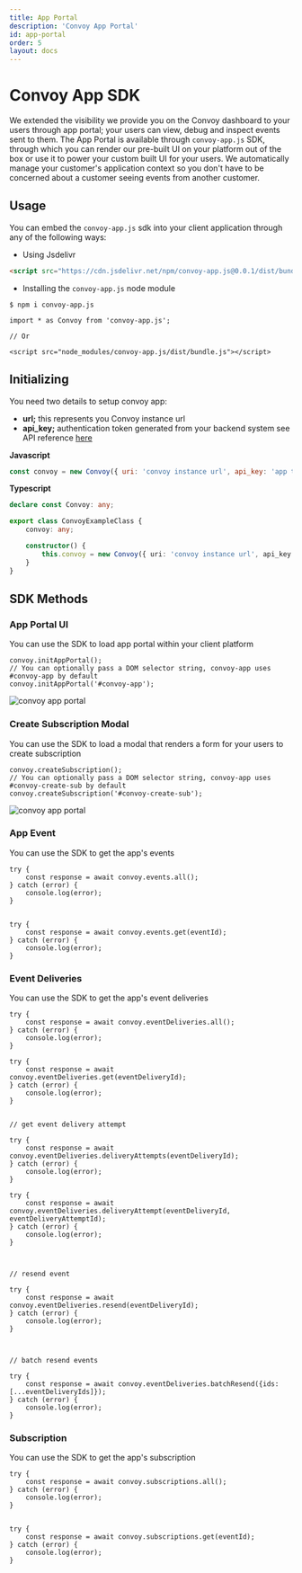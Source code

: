 ```yaml
---
title: App Portal
description: 'Convoy App Portal'
id: app-portal
order: 5
layout: docs
---
```


# Convoy App SDK

We extended the visibility we provide you on the Convoy dashboard to your users through app portal; your users can view, debug and inspect events sent to them. The App Portal is available through `convoy-app.js` SDK, through which you can render our pre-built UI on your platform out of the box or use it to power your custom built UI for your users. We automatically manage your customer's application context so you don't have to be concerned about a customer seeing events from another customer.

## Usage

You can embed the `convoy-app.js` sdk into your client application through any of the following ways:

-   Using Jsdelivr

```html
<script src="https://cdn.jsdelivr.net/npm/convoy-app.js@0.0.1/dist/bundle.js"></script>
```

-   Installing the `convoy-app.js` node module

```bash[terminal]
$ npm i convoy-app.js
```

```
import * as Convoy from 'convoy-app.js';

// Or

<script src="node_modules/convoy-app.js/dist/bundle.js"></script>
```

## Initializing

You need two details to setup convoy app:

-   **url;** this represents you Convoy instance url
-   **api_key;** authentication token generated from your backend system see API reference [here](https://github.com/frain-dev/convoy/blob/v0.6.0-rc.3/docs/v3/openapi3.json)

**Javascript**

```js
const convoy = new Convoy({ uri: 'convoy instance url', api_key: 'app token from your backend' });
```

**Typescript**

```ts
declare const Convoy: any;

export class ConvoyExampleClass {
	convoy: any;

	constructor() {
		this.convoy = new Convoy({ uri: 'convoy instance url', api_key: 'app token from your backend' });
	}
}
```

## SDK Methods

### App Portal UI

You can use the SDK to load app portal within your client platform

```js[example]
convoy.initAppPortal();
// You can optionally pass a DOM selector string, convoy-app uses #convoy-app by default
convoy.initAppPortal('#convoy-app');
```

![convoy app portal](/docs-assets/app-portal-ui.png)

### Create Subscription Modal

You can use the SDK to load a modal that renders a form for your users to create subscription

```js[example]
convoy.createSubscription();
// You can optionally pass a DOM selector string, convoy-app uses #convoy-create-sub by default
convoy.createSubscription('#convoy-create-sub');
```

![convoy app portal](/docs-assets/app-portal-create-subscription.png)

### App Event

You can use the SDK to get the app's events

```js[example]
try {
    const response = await convoy.events.all();
} catch (error) {
    console.log(error);
}


try {
    const response = await convoy.events.get(eventId);
} catch (error) {
    console.log(error);
}
```

### Event Deliveries

You can use the SDK to get the app's event deliveries

```js[example]
try {
    const response = await convoy.eventDeliveries.all();
} catch (error) {
    console.log(error);
}

try {
    const response = await convoy.eventDeliveries.get(eventDeliveryId);
} catch (error) {
    console.log(error);
}


// get event delivery attempt

try {
    const response = await convoy.eventDeliveries.deliveryAttempts(eventDeliveryId);
} catch (error) {
    console.log(error);
}

try {
    const response = await convoy.eventDeliveries.deliveryAttempt(eventDeliveryId, eventDeliveryAttemptId);
} catch (error) {
    console.log(error);
}



// resend event

try {
    const response = await convoy.eventDeliveries.resend(eventDeliveryId);
} catch (error) {
    console.log(error);
}



// batch resend events

try {
    const response = await convoy.eventDeliveries.batchResend({ids: [...eventDeliveryIds]});
} catch (error) {
    console.log(error);
}
```

### Subscription

You can use the SDK to get the app's subscription

```js[example]
try {
    const response = await convoy.subscriptions.all();
} catch (error) {
    console.log(error);
}


try {
    const response = await convoy.subscriptions.get(eventId);
} catch (error) {
    console.log(error);
}
```
